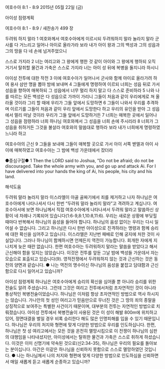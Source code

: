 여호수아 8:1 - 8:9 
2015년 05월 22일 (금)

아이성 점령계획



여호수아 8:1 - 8:9 / 새찬송가 499 장


두려워 하지 말라
1 여호와께서 여호수아에게 이르시되 두려워하지 말라 놀라지 말라 군사를 다 거느리고 일어나 아이로 올라가라 보라 내가 아이 왕과 그의 백성과 그의 성읍과 그의 땅을 다 네 손에 넘겨주었으니 

스스로 가지라 
2 너는 여리고와 그 왕에게 행한 것 같이 아이와 그 왕에게 행하되 오직 거기서 탈취할 물건과 가축은 스스로 가지라 너는 아이 성 뒤에 복병을 둘지니라 하시니 

아이성 전투에 대한 작전
3 이에 여호수아가 일어나서 군사와 함께 아이로 올라가려 하여 용사 삼만 명을 뽑아 밤에 보내며 4 그들에게 명령하여 이르되 너희는 성읍 뒤로 가서 성읍을 향하여 매복하되 그 성읍에서 너무 멀리 하지 말고 다 스스로 준비하라 5 나와 나를 따르는 모든 백성은 다 성읍으로 가까이 가리니 그들이 처음과 같이 우리에게로 쳐 올라올 것이라 그리 할 때에 우리가 그들 앞에서 도망하면 6 그들이 나와서 우리를 추격하며 이르기를 그들이 처음과 같이 우리 앞에서 도망한다 하고 우리의 유인을 받아 그 성읍에서 멀리 떠날 것이라 우리가 그들 앞에서 도망하거든 7 너희는 매복한 곳에서 일어나 그 성읍을 점령하라 너희 하나님 여호와께서 그 성읍을 너희 손에 주시리라 8 너희가 그 성읍을 취하거든 그것을 불살라 여호와의 말씀대로 행하라 보라 내가 너희에게 명령하였느니라 하고 

여호수아의 근신
9 그들을 보내매 그들이 매복할 곳으로 가서 아이 서쪽 벧엘과 아이 사이에 매복하였고 여호수아는 그 밤에 백성 가운데에서 잤더라 

●중심구절● 1 Then the LORD said to Joshua, "Do not be afraid; do not be discouraged. Take the whole army with you, and go up and attack Ai. For I have delivered into your hands the king of Ai, his people, his city and his land.

해석도움





두려워 말라 놀라지 말라 
이스라엘이 아골 골짜기에서 죄를 제거하고 나자 하나님은 여호수아에게 나타나셔서 다시 한번 “두려워 말라 놀라지 말라”고 격려하고 계십니다. 여호수아서에 보면 하나님께서 직접 여호수아에게 나타나셔서 두려워 말라고 말씀하신 상황이 네 차례나 기록되어 있습니다(1:6-9,8:1,10:8,11:6). 우리는 새로운 상황에 부딪힐 때마다 반복해서 하나님의 음성을 들어야 합니다. 하나님의 음성 없이는 우리는 다시 일어설 수 없습니다. 그리고 하나님은 다시 한번 아이성으로 진격하라는 명령과 함께 승리에 대한 확신을 심어주고 있습니다. 이스라엘은 지난번 패배로 인해 궁지에 처한 것이 사실입니다. 그러나 하나님이 함께하시면 언제든지 역전이 가능합니다. 회개한 자에게 지나치게 늦은 때란 없습니다. 한편 여호수아는 두려워하지 말라는 말씀을 받았다고 해서 근신해야 함을 잊지는 않았습니다. 이것은 전투를 앞둔 그날 밤에 백성들 가운데서 자는 모습으로 표출되고 있습니다(9). 영적전쟁에서 두려워하지 않는 것과 근신하는 것은 동전의 양면과 같습니다. 
●  나는 역전의 명수이신 하나님의 음성을 붙잡고 담대함과 근신함으로 다시 일어서고 있습니까? 

아이성 점령계획 
하나님은 여호수아에게 승리의 확신을 심어줄 뿐 아니라 승리를 위한 전술도 알려 주셨습니다. 그런데 그것은 여리고 전투에서처럼 초자연적인 것이 아니라 통상적인 복병전술이었습니다. 하나님은 이처럼 항상 초자연적인 방법으로 역사 하시지는 않습니다. 가나안의 첫 성인 여리고가 믿음만으로 무너진 것은 그 땅의 죄의 종말을 상징적으로 보여주는 특별한 사건이기 때문이며, 대부분의 전투는 자연적인 방법으로 치뤄졌습니다. 아이성 전투에서 복병전술이 사용된 것은 이 성이 해발 800m에 위치하고 있어, 정면대결을 벌일 경우 비록 승리한다 해도 많은 인명피해를 입을 수 있기 때문입니다. 하나님은 우리의 처지와 형편에 맞게 다양한 방법으로 우리를 인도하십니다. 한편, 하나님은 첫 성 여리고에서는 모든 것을 온전히 멸망시킴으로 이 전쟁이 하나님의 심판의 대행임을 나타내셨지만, 아이성에서는 탈취한 물건과 가축은 스스로 취하게 하셨습니다. 이것은 이미 신명기에 약속된 것으로(신2:34-35), 하나님은 우리의 필요를 돌아보는 분이십니다. 아간은 이같은 하나님을 신뢰하지 못함으로 스스로 멸망하였던 것입니다.
●  나는 하나님께서 나의 처지와 형편에 맞게 다양한 방법으로 인도하심을 신뢰하면서 매일 새롭게 듣고 새롭게 순종하고 있습니까?
